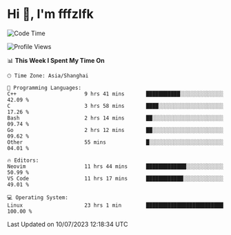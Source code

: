 # Hi 👋, I'm fffzlfk

<!--START_SECTION:waka-->
![Code Time](http://img.shields.io/badge/Code%20Time-284%20hrs%2022%20mins-blue)

![Profile Views](http://img.shields.io/badge/Profile%20Views-0-blue)

📊 **This Week I Spent My Time On** 

```text
🕑︎ Time Zone: Asia/Shanghai

💬 Programming Languages: 
C++                      9 hrs 41 mins       ███████████░░░░░░░░░░░░░░   42.09 % 
C                        3 hrs 58 mins       ████░░░░░░░░░░░░░░░░░░░░░   17.26 % 
Bash                     2 hrs 14 mins       ██░░░░░░░░░░░░░░░░░░░░░░░   09.74 % 
Go                       2 hrs 12 mins       ██░░░░░░░░░░░░░░░░░░░░░░░   09.62 % 
Other                    55 mins             █░░░░░░░░░░░░░░░░░░░░░░░░   04.01 % 

🔥 Editors: 
Neovim                   11 hrs 44 mins      █████████████░░░░░░░░░░░░   50.99 % 
VS Code                  11 hrs 17 mins      ████████████░░░░░░░░░░░░░   49.01 % 

💻 Operating System: 
Linux                    23 hrs 1 min        █████████████████████████   100.00 % 
```


 Last Updated on 10/07/2023 12:18:34 UTC
<!--END_SECTION:waka-->
